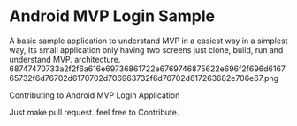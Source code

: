 # Android MVP Login Sample
A basic sample application to understand MVP in a easiest way in a simplest way, Its small application only having two screens just clone, build, run and understand MVP. architecture.    
68747470733a2f2f6a616e69736861722e6769746875622e696f2f696d616765732f6d76702d6170702d706963732f6d76702d617263682e706e67.png

Contributing to Android MVP Login Application

Just make pull request. feel free to Contribute. 
